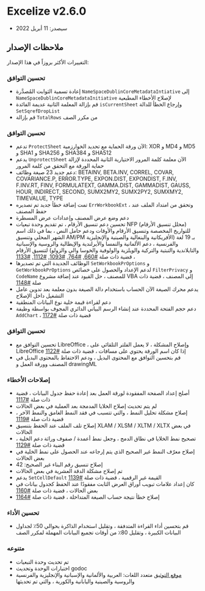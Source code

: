 # Excelize v2.6.0

* سيصدر: 11 أبريل 2022

## ملاحظات الإصدار

التغييرات الأكثر بروزاً في هذا الإصدار:

### تحسين التوافق

* إعادة تسمية الثوابت المُصدَّرة `NameSpaceDublinCoreMetadataIntiative` إلى `NameSpaceDublinCoreMetadataInitiative` لإصلاح الأخطاء المطبعية
* قم بإزالة المعلمة الثانية عديمة الفائدة `isCurrentSheet` وإرجاع الخطأ للدالة `SetSqrefDropList`
* قم بإزالة `TotalRows` من مكرر الصف

### تحسين التوافق

* تدعم `ProtectSheet` الآن ورقة الحماية مع تحديد الخوارزمية: XOR و MD4 و MD5 و SHA1 و SHA256 و SHA384 و SHA512
* يدعم `UnprotectSheet` الآن معلمة كلمة المرور الاختيارية الثانية المحددة لإزالة حماية الورقة مع التحقق من كلمة المرور
* دعم جديد 23 صيغة وظائف: BETAINV, BETA.INV, CORREL, COVAR, COVARIANCE.P, ERROR.TYPE, EXPON.DIST, EXPONDIST, F.INV, F.INV.RT, FINV, FORMULATEXT, GAMMA.DIST, GAMMADIST, GAUSS, HOUR, INDIRECT, SECOND, SUMX2MY2, SUMX2PY2, SUMXMY2, TIMEVALUE, TYPE
* تمت إضافة خطأ جديد تم تصديره `ErrWorkbookExt` ، وتحقق من امتداد الملف عند حفظ المصنف
* دعم وضع عرض المصنف وإعدادات عرض المسطرة
* تحسين دعم تنسيق الأرقام ، تم تقديم وحدة تبعيات NFP (محلل تنسيق الأرقام) للتواريخ المخصصة وتنسيق الأرقام والأوقات ودعم حامل النص ، بما في ذلك اسم الشهر المحلي وتنسيق AM/PM بـ 19 لغة (الأفريكانية والبنغالية والصينية والإنجليزية والفرنسية ، دعم الألمانية والنمسا والأيرلندية والإيطالية والروسية والإسبانية والتايلاندية والتبتية والتركية والويلزية والولوفية والخوسا والي والزولو) لتنسيق الأرقام ، قضية ذات صلة [#660](https://github.com/xuri/excelize/issues/660), [#764](https://github.com/xuri/excelize/issues/764), [#1093](https://github.com/xuri/excelize/issues/1093), [#1112](https://github.com/xuri/excelize/issues/1112), [#1133](https://github.com/xuri/excelize/issues/1133)
* الوظائف الجديدة التي تم تصديرها `SetWorkbookPrOptions` و `GetWorkbookPrOptions` لدعم الإعداد والحصول على خصائص `FilterPrivacy` و `CodeName` للمصنف ، حل القيود عند إضافة مشروع VBA إلى المصنف ، قضية ذات صلة [#1148](https://github.com/xuri/excelize/issues/1148)
* يدعم محرك الصيغة الآن الحساب باستخدام دالة الصيغة بدون معلمة بعد تدوين عامل التشغيل داخل الإصلاح
* دعم لقراءة قيمة خلية نوع البيانات المنطقية
* دعم حجم الفتحة المحددة عند إنشاء الرسم البياني الدائري المجوف بواسطة وظيفة `AddChart` ، قضية ذات صلة [#1172](https://github.com/xuri/excelize/issues/1172)

### تحسين التوافق

* تحسين التوافق مع LibreOffice ، وإصلاح المشكلة ، لا يعمل الفلتر التلقائي على LibreOffice إذا كان اسم الورقة يحتوي على مسافات ، قضية ذات صلة [#1122](https://github.com/xuri/excelize/issues/1122)
* قم بتحسين التوافق مع المحتوى البديل ، ودعم الاحتفاظ بالمحتوى البديل في المصنف وورقة العمل و drawingML

### إصلاحات الأخطاء

* أصلح إعداد الصفحة المفقودة لورقة العمل بعد إعادة حفظ جدول البيانات ، قضية ذات صلة [#1117](https://github.com/xuri/excelize/issues/1117)
* لم يتم تحديث إصلاح الخلايا المدمجة بعد العملية في بعض الحالات
* إصلاح مشكلة تحليل النمط ، والتي تتسبب في فقد النمط الغامق والنمط الآخر ، قضية ذات صلة [#1119](https://github.com/xuri/excelize/issues/1119)
* إصلاح تلف الملف عند الحفظ بتنسيق XLAM / XLSM / XLTM / XLTX في بعض الحالات
* تصحيح نمط الخلايا في نطاق الدمج ، وجعل نمط أعمدة / صفوف وراثة دعم الخلية ، قضية ذات صلة [#1129](https://github.com/xuri/excelize/issues/1129)
* إصلاح معرّف النمط غير الصحيح الذي يتم إرجاعه عند الحصول على نمط الخلية في بعض الحالات
* إصلاح تنسيق رقم البناء غير الصحيح: 42
* تم إصلاح مشكلة الدقة العشرية في بعض الحالات
* يدعم `SetCellDefault` القيمة غير الرقمية ، قضية ذات صلة [#1139](https://github.com/xuri/excelize/issues/1139)
* كان إعداد علامات تبويب أوراق العرض الثابت مفقودًا عند الحفظ كجدول بيانات في بعض الحالات ، قضية ذات صلة [#1160](https://github.com/xuri/excelize/issues/1160)
* إصلاح خطأ نتيجة حساب الصيغة المتداخلة ، قضية ذات صلة [#1164](https://github.com/xuri/excelize/issues/1164)

### تحسين الأداء

* قم بتحسين أداء القراءة المتدفقة ، وتقليل استخدام الذاكرة بحوالي 50٪ لجداول البيانات الكبيرة ، وتقليل 80٪ من أوقات تجميع البيانات المهملة لمكرر الصف

### متنوعه

* تم تحديث وحدة التبعيات
* اختبارات الوحدة وتحديث godoc
* [موقع التوثيق](https://xuri.me/excelize) متعدد اللغات: العربية والألمانية والإسبانية والإنجليزية والفرنسية والروسية والصينية واليابانية والكورية ، والتي تم تحديثها
